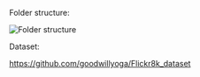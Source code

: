 Folder structure:

![Folder structure](https://i.ibb.co/ZKXzrFH/image.png)


Dataset:

https://github.com/goodwillyoga/Flickr8k_dataset